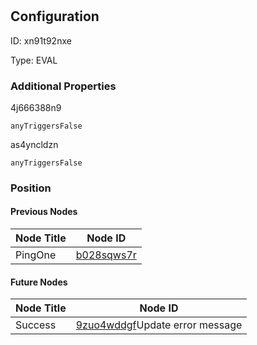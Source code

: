 # <nil>
## Configuration
ID:  xn91t92nxe

Type: EVAL 







### Additional Properties
4j666388n9
```string 
anyTriggersFalse
```


as4yncldzn
```string 
anyTriggersFalse
```





### Position

#### Previous Nodes
| Node Title | Node ID |
| :------------- | ------------ |
| PingOne | [b028sqws7r](./b028sqws7r.md) | 
 
 #### Future Nodes
| Node Title | Node ID |
| :------------- | ------------ |
| Success |[9zuo4wddgf](./9zuo4wddgf.md)Update error message |[4j666388n9](./4j666388n9.md) | 